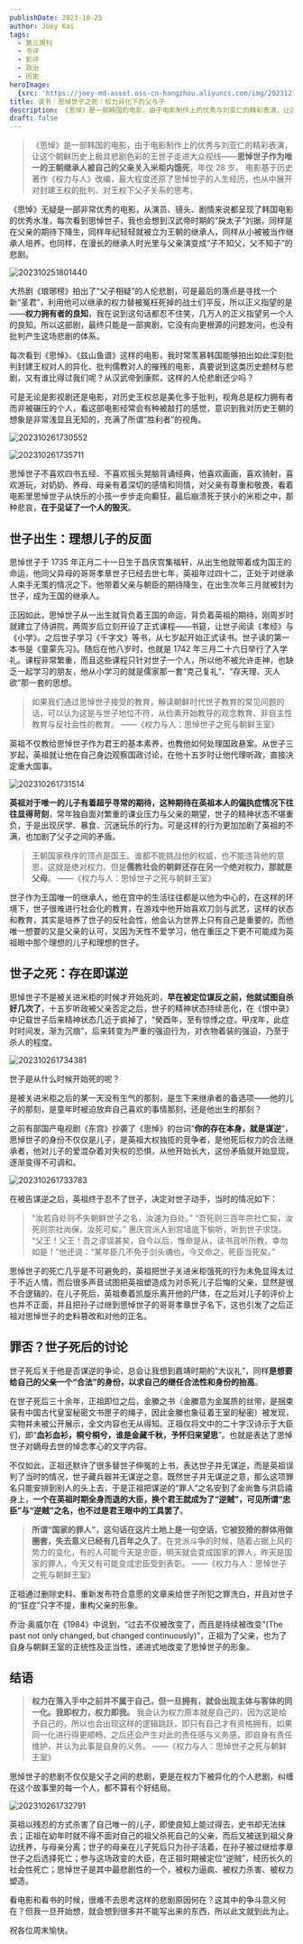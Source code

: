```yaml
---
publishDate: 2023-10-25
author: Joey Kai
tags:
  - 第三周刊
  - 书评
  - 影评
  - 政治
  - 历史
heroImage:
  {src: 'https://joey-md-asset.oss-cn-hangzhou.aliyuncs.com/img/202312132359502.jpeg', inferSize: true}
title: 读书｜思悼世子之死：权力异化下的父与子
description: 《思悼》是一部韩国的电影，由于电影制作上的优秀与刘亚仁的精彩表演，让这个朝鲜历史上极具悲剧色彩的王世子走进大众视线——思悼世子作为唯一的王朝继承人被自己的父亲关入米柜内饿死，年仅 28 岁。
draft: false
---
```

> 《思悼》是一部韩国的电影，由于电影制作上的优秀与刘亚仁的精彩表演，让这个朝鲜历史上极具悲剧色彩的王世子走进大众视线——**思悼世子作为唯一的王朝继承人被自己的父亲关入米柜内饿死**，年仅 28 岁。
> 电影基于历史著作《权力与人》改编，最大程度还原了思悼世子的人生经历，也从中展开对封建王权的批判、对王权下父子关系的思考。

《思悼》无疑是一部非常优秀的电影，从演员、镜头、剧情来说都呈现了韩国电影的优秀水准，每次看到思悼世子，我也会想到汉武帝时期的“戾太子”刘据，同样是在父亲的期待下降生，同样年纪轻轻就被立为王朝的继承人，同样从小被被当作继承人培养，也同样，在漫长的继承人时光里与父亲演变成“子不知父，父不知子”的悲剧。

![202310251801440](../assets/2023/202310251801440.png)

大热剧《琅琊榜》拍出了“父子相疑”的人伦悲剧，可是最后的落点是寻找一个新“圣君”，利用他可以继承的权力替被冤枉死掉的战士们平反，所以正义指望的是——**权力拥有者的良知**，我在说到这句话都忍不住笑，几万人的正义指望另一个人的良知。所以这部剧，最终只能是一部爽剧，它没有向更根源的问题发问，也没有批判产生这场悲剧的体系。

每次看到《思悼》、《兹山鱼谱》这样的电影，我时常羡慕韩国能够拍出如此深刻批判封建王权对人的异化、批判儒教对人的摧残的电影，真要说到这类历史题材与悲剧，又有谁比得过我们呢？从汉武帝到康熙，这样的人伦悲剧还少吗？

可是无论是影视剧还是电影，对历史王权总是美化多于批判，视角总是权力拥有者而非被碾压的个人，看这部电影经常会有种被敲打的感觉，意识到我对历史王朝的想象是非常浅显且无知的，充满了所谓“胜利者”的视角。

![202310261730552](../assets/2023/202310261730552.png)

![202310261735711](../assets/2023/202310261735711.png)

思悼世子不喜欢四书五经、不喜欢摇头晃脑背诵经典，他喜欢画画，喜欢骑射，喜欢游玩，对奶奶、养母、母亲有着深切的感情和同情，对父亲有尊重和敬畏，看着电影里思悼世子从快乐的小孩一步步走向癫狂，最后崩溃死于狭小的米柜之中，那种悲哀，**在于见证了一个人的毁灭**。

## 世子出生：理想儿子的反面

思悼世子于 1735 年正月二十一日生于昌庆宫集福轩，从出生他就带着成为国王的命运，他同父异母的哥哥孝章世子已经去世七年，英祖年过四十二，正处于对继承人束手无策的情况之下。他带着父亲与朝臣的期待降生，在出生次年三月就被封为世子，成为王国的继承人。

正因如此，思悼世子从一出生就背负着王国的命运，背负着英祖的期待，刚周岁时就建立了侍讲院，两周岁后立刻开设了正式课程—―书筵，让世子阅读《孝经》与《小学》。之后世子学习《千字文》等书，从七岁起开始正式读书。世子读的第一本书是《童蒙先习》。随后在他八岁时，也就是 1742 年三月二十六日举行了入学礼。课程非常繁重，而且这些课程只针对世子一个人，所以他不被允许走神，也缺乏一起学习的朋友，他从小学习的就是儒家那一套“克己复礼”、“存天理、灭人欲”那一套的思想。

>如果我们通过思悼世子接受的教育，解读朝鲜时代世子教育的常见问题的话，可以认为这是与世子地位不符，从俭素开始教导的观念教育、非自主性教育与反社会性的教育。
>——《权力与人：思悼世子之死与朝鲜王室》

英祖不仅教给思悼世子作为君王的基本素养，也教他如何处理国政悬案。从世子三岁起，英祖就让他在自己身边观察国政讨论，在他十五岁时让他代理听政，直接决定重大国事。

![202310261731514](../assets/2023/202310261731514.png)

**英祖对于唯一的儿子有着超乎寻常的期待，这种期待在英祖本人的偏执症情况下往往显得苛刻**，常年独自面对繁重的课业压力与父亲的期望，世子的精神状态不堪重负，于是出现厌学、暴食、沉迷玩乐的行为。可是这样的行为更加加剧了英祖的不满，也加剧了父子之间的矛盾。

> 王朝国家秩序的顶点是国王。谁都不能挑战他的权威，也不能违背他的意思，这就是绝对权力。但是**儒教社会的朝鲜还存在另一个绝对权力，那就是父母**。
> ——《权力与人：思悼世子之死与朝鲜王室》

世子作为王国唯一的继承人，他在宫中的生活往往都是以他为中心的，在这样的环境下，世子很难进行社会化的教育，在游戏中他开始喜欢刀剑与武艺，这样的状态和教育，其实是培养了世子的反社会性，他会认为世界上只有自己是重要的，而他唯一想要的又是父亲的认可，又因为天性不爱学习，他在重压之下更不可能成为英祖眼中那个理想的儿子和理想的世子。

## 世子之死：存在即谋逆

思悼世子不是被关进米柜的时候才开始死的，**早在被定位谋反之前，他就试图自杀好几次了**，十五岁听政被父亲否定之后，世子的精神状态持续恶化，在《恨中录》中记载世子后来精神状态几近于疯掉了，“癸酉年，至有惊悸之症。甲戌年，此症时时间发，渐为沉痼”，后来转变为严重的强迫行为，对衣物着装的强迫，乃至于杀人的程度。

![202310261734381](../assets/2023/202310261734381.png)

世子是从什么时候开始死的呢？

是被关进米柜之后的某一天没有生气的那刻，是生下来继承者的备选项——他的儿子的那刻，是童年时被迫放弃自己喜欢的事情那刻，还是他出生的那刻？

之前有部国产电视剧《东宫》抄袭了《思悼》的台词“**你的存在本身，就是谋逆**”，思悼世子的身份不仅仅是儿子，是英祖大权独揽的竞争者，是他死后权力的合法继承者，他对儿子的爱混杂着对失权的恐惧，从他开始长大，这份矛盾就开始显现，逐渐变得不可调和。

![202310261733783](../assets/2023/202310261733783.png)

在被告谋逆之后，英祖终于忍不了世子，决定对世子动手，当时的情况如下：
>“汝若自处则不失朝鲜世子之名，汝速为自处。”
>“吾死则三百年宗社亡矣，汝死则宗社尚保，汝死可矣。”
>惠庆宫派人到宫墙底下偷听，听到世子求饶。
>“父王！父王！吾之谬误甚矣，自今以后，惟命是从，读书且听所教，幸勿如是！”他还说：“某年臣几不免于剑头魂也，今又命之，死臣当死矣。”

思悼世子的死亡几乎是不可避免的，英祖把世子关进米柜饿死的行为未免显得太过于不近人情，而后很多声音试图把英祖塑造成为对杀死儿子后悔的父亲，显然是很不合逻辑的，在儿子死后，英祖奏着凯旋乐离开他的尸体，在之后对儿子的评价上也并不正面，并且把孙子过继到思悼世子的哥哥孝章世子名下，这也引发了之后正祖对思悼世子的史料篡改和对他的正名。

## 罪否？世子死后的讨论

世子死后关于他是否谋逆的争论，总会让我想到嘉靖时期的“大议礼”，同样**是想要给自己的父亲一个“合法”的身份，以求自己的继任合法性和身份的抬高**。

在世子死后三十余年，正祖即位之后，金縢之书（金縢意为金属质的丝带，是捆束装有中国古代皇室秘密文书匣子的绳子，因此金縢也象征着王室的秘密）被发现，实物并未被公开展示，全文内容也无从得知。正祖仅将文中的二十字汉诗示于大臣们，即“**血衫血衫，桐兮桐兮，谁是金藏千秋，予怀归来望思**”。也就是表达了思悼世子对嫡母去世的悼念孝心的文字内容。

不仅如此，正祖还默许了很多替世子伸冤的上书，表达世子并无谋逆，而是英祖误判了当时的情况，世子藏兵器并无谋逆之意。既然世子并无谋逆之意，那么这项罪名只能安排到别人的头上去，于是正祖把谋逆的“罪人”之名安到了金尚鲁与洪启禧身上，**一个在英祖时期全身而退的大臣，换个君王就成为了“逆贼”，可见所谓“忠臣”与“逆贼”之名，也不过是君王眼中的工具罢了**。

> **所谓“国家的罪人”，这句话在这片土地上是一句空话，它被狡猾的群体用做圈套，失去意义已经有几百年之久了**。在党派斗争的时候，随着占据上风的势力的变化，有的人可能今天是忠臣，明天就会变成国家的罪人，昨天是国家的罪人，今天又有可能变成忠臣受到表彰。
> ——《权力与人：思悼世子之死与朝鲜王室》

正祖通过删除史料、重新发布符合意愿的文章来给世子所犯之罪洗白，并且对世子的“狂症”只字不提，重构父亲的形象。

乔治·奥威尔在《1984》中说到，“过去不仅被改变了，而且是持续被改变”(The past not only changed, but changed continuously)”，正祖为了父亲，也为了自身与朝鲜王室的正统性及正当性，递进式地改变了思悼世子的形象。

## 结语

> **权力在落入手中之前并不属于自己，但一旦拥有，就会出现主体与客体的同一化。我即权力，权力即我。** 我会认为权力原本就是自己的，因为这是给予自己的，所以也会出现这样的逻辑跳跃，即只有自己才有资格拥有。如果同一化进行得更顺畅，之后还会产生对此的责任感与义务感，即自身有责任维护，并认为此事是自身的义务。
> ——《权力与人：思悼世子之死与朝鲜王室》

思悼世子的悲剧不仅仅是父子之间的悲剧，更是在权力下被异化的个人悲剧，纠缠在这个故事里的每一个人，都不算有个好结局。

![202310261732791](../assets/2023/202310261732791.png)

英祖以残忍的方式杀害了自己唯一的儿子，即使良知上能过得去，史书却无法抹去；正祖在幼年时就不得不面对自己的祖父杀死自己的父亲，而后又被送到祖父身边抚养，与母亲分离；世子的母亲在儿子死后只为孙子活着，在孙子被过继给孝章世子之后选择死亡；参与这场政变的大臣，在正祖时期被定位“逆贼”，经历长久的社会性死亡；思悼世子是其中最悲剧性的一个，被权力逼疯、被权力杀害、被权力塑造。

看电影和看书的时候，很难不去思考这样的悲剧原因何在？这其中的争斗意义何在？但我一旦开始想，就会想到很多并不能写出来的东西，所以此文就到此为止。

祝各位周末愉快。